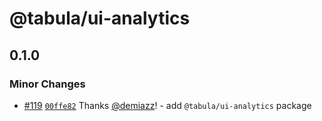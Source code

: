 # @tabula/ui-analytics

## 0.1.0

### Minor Changes

- [#119](https://github.com/ReTable/ui-kit/pull/119) [`00ffe82`](https://github.com/ReTable/ui-kit/commit/00ffe824ca0b8cc483ad360feb972e3ca72a8682) Thanks [@demiazz](https://github.com/demiazz)! - add `@tabula/ui-analytics` package

